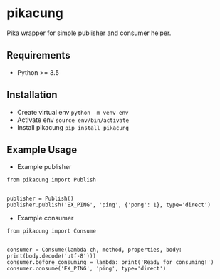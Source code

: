 pikacung
========
Pika wrapper for simple publisher and consumer helper.

Requirements
------------
 - Python >= 3.5

Installation
------------
 - Create virtual env `python -m venv env`
 - Activate env `source env/bin/activate`
 - Install pikacung `pip install pikacung`

Example Usage
-------------
 - Example publisher
```
from pikacung import Publish


publisher = Publish()
publisher.publish('EX_PING', 'ping', {'pong': 1}, type='direct')
```
 - Example consumer
```
from pikacung import Consume


consumer = Consume(lambda ch, method, properties, body: print(body.decode('utf-8')))
consumer.before_consuming = lambda: print('Ready for consuming!')
consumer.consume('EX_PING', 'ping', type='direct')
```
